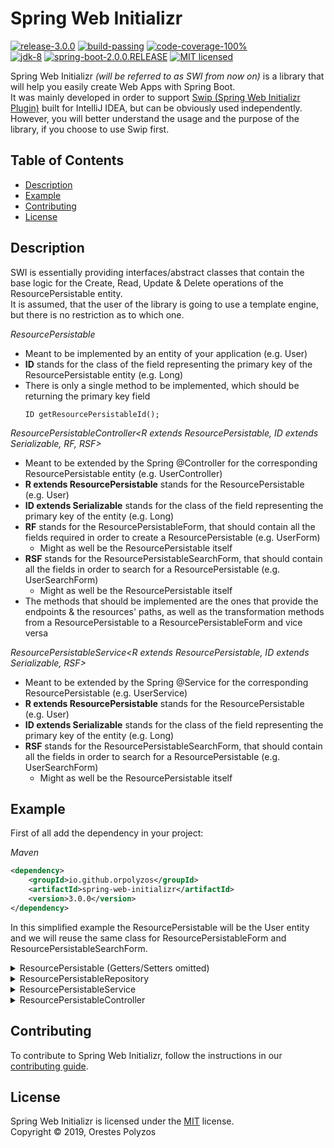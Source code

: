 Spring Web Initializr
==========
[![release-3.0.0][shield-release]](#)
[![build-passing][shield-build]](#)
[![code-coverage-100%][shield-coverage]](#)  
[![jdk-8][shield-jdk]](#)
[![spring-boot-2.0.0.RELEASE][shield-spring]](#)
[![MIT licensed][shield-license]](#)

Spring Web Initializr _(will be referred to as SWI from now on)_ is a library that will help you easily create Web Apps with Spring Boot.  
It was mainly developed in order to support [Swip (Spring Web Initializr Plugin)](https://plugins.jetbrains.com/plugin/12239-swip-spring-web-initializr-) built for IntelliJ IDEA, but can be obviously used independently.
However, you will better understand the usage and the purpose of the library, if you choose to use Swip first.

Table of Contents
-----------------
  * [Description](#Description)
  * [Example](#Example)
  * [Contributing](#Contributing)
  * [License](#License)
  
Description
-----------

SWI is essentially providing interfaces/abstract classes that contain the base logic for the Create, Read, Update & Delete  operations of the ResourcePersistable entity.  
It is assumed, that the user of the library is going to use a template engine, but there is no restriction as to which one.

_ResourcePersistable<ID>_
* Meant to be implemented by an entity of your application (e.g. User)  
* **ID** stands for the class of the field representing the primary key of the ResourcePersistable entity (e.g. Long)
* There is only a single method to be implemented, which should be returning the primary key field  
    ```
    ID getResourcePersistableId();
    ```

_ResourcePersistableController<R extends ResourcePersistable<ID>, ID extends Serializable, RF, RSF>_
* Meant to be extended by the Spring @Controller for the corresponding ResourcePersistable entity (e.g. UserController)
* **R extends ResourcePersistable<ID>** stands for the ResourcePersistable (e.g. User)
* **ID extends Serializable** stands for the class of the field representing the primary key of the entity (e.g. Long)
* **RF** stands for the ResourcePersistableForm, that should contain all the fields required in order to create a ResourcePersistable (e.g. UserForm)
  * Might as well be the ResourcePersistable itself
* **RSF** stands for the ResourcePersistableSearchForm, that should contain all the fields in order to search for a ResourcePersistable (e.g. UserSearchForm)
  * Might as well be the ResourcePersistable itself
* The methods that should be implemented are the ones that provide the endpoints & the resources' paths, as well as the transformation methods from a ResourcePersistable to a ResourcePersistableForm and vice versa
  
_ResourcePersistableService<R extends ResourcePersistable<ID>, ID extends Serializable, RSF>_
* Meant to be extended by the Spring @Service for the corresponding ResourcePersistable (e.g. UserService)
* **R extends ResourcePersistable<ID>** stands for the ResourcePersistable (e.g. User)
* **ID extends Serializable** stands for the class of the field representing the primary key of the entity (e.g. Long)
* **RSF** stands for the ResourcePersistableSearchForm, that should contain all the fields in order to search for a ResourcePersistable (e.g. UserSearchForm)
  * Might as well be the ResourcePersistable itself  


Example
-----
First of all add the dependency in your project:

_Maven_
```xml
<dependency>
    <groupId>io.github.orpolyzos</groupId>
    <artifactId>spring-web-initializr</artifactId>
    <version>3.0.0</version>
</dependency>
```
In this simplified example the ResourcePersistable will be the User entity and we will reuse the same class for ResourcePersistableForm and ResourcePersistableSearchForm. 

<details>
    <summary>ResourcePersistable (Getters/Setters omitted)</summary>

```java
@Entity(name = "user")
public class User implements ResourcePersistable<Long> {

    @Id
    @Column(name = "id", nullable = false)
    @GeneratedValue(strategy = GenerationType.IDENTITY)
    private Long id;

    @Column(name = "first_name", nullable = false)
    private String firstName;

    @Column(name = "last_name", nullable = false)
    private String lastName;

    @Column(name = "email", nullable = false, unique = true)
    private String email;
    
    @Override
    public Long getResourcePersistableId() {
        return id;
    }

}
```
</details>

<details>
    <summary>ResourcePersistableRepository</summary>

```java
@Repository
public interface UserResourcePersistableRepository extends CrudRepository<User, Long> {}
```
</details>

<details>
    <summary>ResourcePersistableService</summary>

```java
@Service
public class UserResourcePersistableService extends ResourcePersistableService<User, Long, User> {

    private final CrudRepository<User, Long> userResourcePersistableRepository;

    @Autowired
    public UserResourcePersistableService(CrudRepository<User, Long> userResourcePersistableRepository) {
        super(userResourcePersistableRepository);
        this.userResourcePersistableRepository = userResourcePersistableRepository;
    }

}
```
</details>

<details>
    <summary>ResourcePersistableController</summary>

```java
@Controller
public class UserResourcePersistableController extends ResourcePersistableController<User, Long, User, User> {
    
    private static final String RESOURCE_PERSISTABLE_BASE_URI = "/users";
    private static final String RESOURCE_PERSISTABLE_BASE_VIEW_PATH = "/user/users";
    private static final String RESOURCE_PERSISTABLE_EDIT_VIEW_PATH = "/user/edit-user";
    private static final String RESOURCE_PERSISTABLE_FORM_HOLDER = "userForm";
    private static final String RESOURCE_PERSISTABLE_SEARCH_FORM_HOLDER = "userSearchForm";
    private static final String RESOURCE_PERSISTABLE_LIST_HOLDER = "userList";
    
    private final ResourcePersistableService<User, Long, User> userResourcePersistableService;

    @Autowired
    public UserResourcePersistableController(ResourcePersistableService<User, Long, User> userResourcePersistableService) {
        super(userResourcePersistableService);
        this.userResourcePersistableService = userResourcePersistableService;
    }

    @Override
    protected String getResourcePersistableBaseUri() { return RESOURCE_PERSISTABLE_BASE_URI; }

    @Override
    protected String getResourcePersistableBaseViewPath() { return RESOURCE_PERSISTABLE_BASE_VIEW_PATH; }

    @Override
    protected String getResourcePersistableEditViewPath() { return RESOURCE_PERSISTABLE_EDIT_VIEW_PATH; }

    @Override
    protected String getResourcePersistableFormHolder() { return RESOURCE_PERSISTABLE_FORM_HOLDER; }

    @Override
    protected String getResourcePersistableSearchFormHolder() { return RESOURCE_PERSISTABLE_SEARCH_FORM_HOLDER; }

    @Override
    protected String getResourcePersistableListHolder() { return RESOURCE_PERSISTABLE_LIST_HOLDER; }

    @Override
    @GetMapping(RESOURCE_PERSISTABLE_BASE_URI)
    public String getResourcePersistableBaseView(Model model) {
        return super.getResourcePersistableBaseView(model);
    }

    @Override
    @PostMapping(RESOURCE_PERSISTABLE_BASE_URI)
    public String createResourcePersistable(@Valid @ModelAttribute(RESOURCE_PERSISTABLE_FORM_HOLDER) User resourcePersistableForm, BindingResult bindingResult, Model model, RedirectAttributes redirectAttributes) {
        return super.createResourcePersistable(resourcePersistableForm, bindingResult, model, redirectAttributes);
    }

    @Override
    @PostMapping("users/{resourcePersistableId}/delete")
    public String deleteResourcePersistable(@PathVariable("resourcePersistableId") Long resourcePersistableId, Model model) {
        return super.deleteResourcePersistable(resourcePersistableId, model);
    }

    @Override
    @GetMapping("users/{resourcePersistableId}/edit")
    public String getResourcePersistableEditView(@PathVariable("resourcePersistableId") Long resourcePersistableId, Model model) {
        return super.getResourcePersistableEditView(resourcePersistableId, model);
    }

    @Override
    @PostMapping("users/{resourcePersistableId}/edit")
    public String editResourcePersistable(@PathVariable("resourcePersistableId") Long resourcePersistableId, @Valid @ModelAttribute(RESOURCE_PERSISTABLE_FORM_HOLDER) User resourcePersistableForm, BindingResult bindingResult, Model model, RedirectAttributes redirectAttributes) {
        return super.editResourcePersistable(resourcePersistableId, resourcePersistableForm, bindingResult, model, redirectAttributes);
    }

    @Override
    @PostMapping("users/search")
    public String searchResourcePersistablesBy(@Valid @ModelAttribute(RESOURCE_PERSISTABLE_SEARCH_FORM_HOLDER) User resourcePersistableSearchForm, BindingResult bindingResult, Model model, RedirectAttributes redirectAttributes) {
        return super.searchResourcePersistablesBy(resourcePersistableSearchForm, bindingResult, model, redirectAttributes);
    }

    @Override
    protected User resourcePersistableFormToResourcePersistable(User user) {
        return user;
    }

    @Override
    protected User resourcePersistableToResourcePersistableForm(User user) {
        return user;
    }

}
```
</details>

Contributing
------------
To contribute to Spring Web Initializr, follow the instructions in our [contributing guide](/contributing.md).

License
-------
Spring Web Initializr is licensed under the [MIT](/license.md) license.  
Copyright &copy; 2019, Orestes Polyzos

[shield-release]: https://img.shields.io/badge/release-3.0.0-blue.svg
[shield-build]: https://img.shields.io/badge/build-passing-brightgreen.svg
[shield-coverage]: https://img.shields.io/badge/coverage-0%25-red.svg
[shield-jdk]: https://img.shields.io/badge/jdk-8-blue.svg
[shield-spring]: https://img.shields.io/badge/spring-2.0.0-blue.svg
[shield-license]: https://img.shields.io/badge/license-MIT-blue.svg
